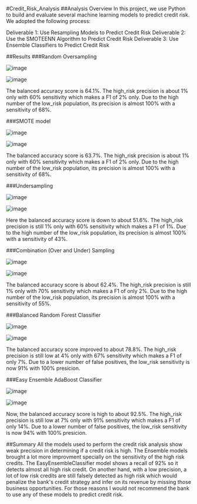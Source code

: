 #Credit_Risk_Analysis
##Analysis Overview
In this project, we use Python to build and evaluate several machine learning models to predict credit risk.
We adopted the following process:

Deliverable 1: Use Resampling Models to Predict Credit Risk
Deliverable 2: Use the SMOTEENN Algorithm to Predict Credit Risk
Deliverable 3: Use Ensemble Classifiers to Predict Credit Risk

##Results
###Random Oversampling

![image](https://user-images.githubusercontent.com/96096924/164995009-3ae9dc55-eeeb-413b-b81e-7724097d6f52.png)

![image](https://user-images.githubusercontent.com/96096924/164995021-a0cfa825-fa08-4750-9736-bdc31502068f.png)

The balanced accuracy score is 64.1%.
The high_risk precision is about 1% only with 60% sensitivity which makes a F1 of 2% only.
Due to the high number of the low_risk population, its precision is almost 100% with a sensitivity of 68%.

###SMOTE model

![image](https://user-images.githubusercontent.com/96096924/164995196-37c55d6c-ad97-4462-a748-6aad0248fc69.png)

![image](https://user-images.githubusercontent.com/96096924/164995211-cf9611a0-13f7-4aeb-b804-7127878fdf4c.png)

The balanced accuracy score is 63.7%.
The high_risk precision is about 1% only with 60% sensitivity which makes a F1 of 2% only.
Due to the high number of the low_risk population, its precision is almost 100% with a sensitivity of 68%.

###Undersampling

![image](https://user-images.githubusercontent.com/96096924/164995332-76df4078-cf88-4d9c-8f6d-f406d08350c0.png)

![image](https://user-images.githubusercontent.com/96096924/164995342-dadd4ae2-cbce-457a-9a68-c26ce7181e27.png)

Here the balanced accuracy score is down to about 51.6%.
The high_risk precision is still 1% only with 60% sensitivity which makes a F1 of 1%.
Due to the high number of the low_risk population, its precision is almost 100% with a sensitivity of 43%.

###Combination (Over and Under) Sampling

![image](https://user-images.githubusercontent.com/96096924/164995443-d8557fa2-5ea0-49f8-9442-d019f00bb53c.png)

![image](https://user-images.githubusercontent.com/96096924/164995457-3663e6d8-43c9-4a45-b56d-0f42bbded131.png)

The balanced accuracy score is about 62.4%.
The high_risk precision is still 1% only with 70% sensitivity which makes a F1 of only 2%.
Due to the high number of the low_risk population, its precision is almost 100% with a sensitivity of 55%.

###Balanced Random Forest Classifier

![image](https://user-images.githubusercontent.com/96096924/164995549-e9445245-4983-4d34-8902-9e122a08cf41.png)

![image](https://user-images.githubusercontent.com/96096924/164995559-248aedd9-7f8e-41ea-9691-ec445e36153f.png)

The balanced accuracy score improved to about 78.8%.
The high_risk precision is still low at 4% only with 67% sensitivity which makes a F1 of only 7%.
Due to a lower number of false positives, the low_risk sensitivity is now 91% with 100% presicion.

###Easy Ensemble AdaBoost Classifier

![image](https://user-images.githubusercontent.com/96096924/164995617-360bfb96-31a9-441e-a88e-739fdbfe7f42.png)

![image](https://user-images.githubusercontent.com/96096924/164995627-2cb98ecc-1f48-483b-9bfb-9528c2363d21.png)

Now, the balanced accuracy score is high to about 92.5%.
The high_risk precision is still low at 7% only with 91% sensitivity which makes a F1 of only 14%.
Due to a lower number of false positives, the low_risk sensitivity is now 94% with 100% presicion.

##Summary
All the models used to perform the credit risk analysis show weak precision in determining if a credit risk is high.
The Ensemble models brought a lot more improvment specially on the sensitivity of the high risk credits.
The EasyEnsembleClassifier model shows a recall of 92% so it detects almost all high risk credit. On another hand, with a low precision, a lot of low risk credits are still falsely detected as high risk which would penalize the bank's credit strategy and infer on its revenue by missing those business opportunities.
For those reasons I would not recommend the bank to use any of these models to predict credit risk.
